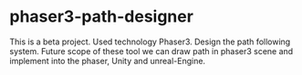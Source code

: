 # phaser3-path-designer
This is a beta project. Used technology Phaser3. Design the path following system. Future scope of these tool we can draw path in phaser3 scene and implement into the phaser, Unity and unreal-Engine.
